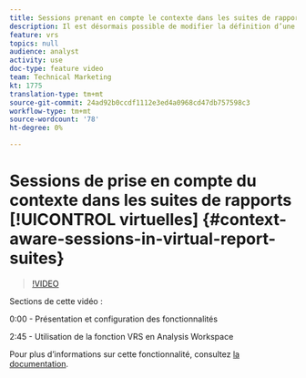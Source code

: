 ```yaml
---
title: Sessions prenant en compte le contexte dans les suites de rapports virtuelles
description: Il est désormais possible de modifier la définition d’une visite en Adobe Analytics de manière non destructive à l’aide d’une suite de rapports virtuelle. Nous vous montrons comment faire cela et les différentes options disponibles.
feature: vrs
topics: null
audience: analyst
activity: use
doc-type: feature video
team: Technical Marketing
kt: 1775
translation-type: tm+mt
source-git-commit: 24ad92b0ccdf1112e3ed4a0968cd47db757598c3
workflow-type: tm+mt
source-wordcount: '78'
ht-degree: 0%

---
```



# Sessions de prise en compte du contexte dans les suites de rapports [!UICONTROL virtuelles] {#context-aware-sessions-in-virtual-report-suites}

>[!VIDEO](https://video.tv.adobe.com/v/23545/?quality=12)

Sections de cette vidéo :

0:00 - Présentation et configuration des fonctionnalités

2:45 - Utilisation de la fonction VRS en Analysis Workspace

Pour plus d’informations sur cette fonctionnalité, consultez [la documentation](https://marketing.adobe.com/resources/help/en_US/reference/vrs-mobile-visit-processing.html).
